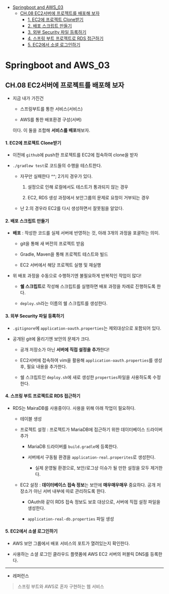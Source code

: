 - [Springboot and AWS\_03](#springboot-and-aws_03)
  - [CH.08 EC2서버에 프로젝트를 배포해 보자](#ch08-ec2서버에-프로젝트를-배포해-보자)
      - [1. EC2에 프로젝트 Clone받기](#1-ec2에-프로젝트-clone받기)
      - [2. 배포 스크립트 만들기](#2-배포-스크립트-만들기)
      - [3. 외부 Security 파일 등록하기](#3-외부-security-파일-등록하기)
      - [4. 스프링 부트 프로젝트로 RDS 접근하기](#4-스프링-부트-프로젝트로-rds-접근하기)
      - [5. EC2에서 소셜 로그인하기](#5-ec2에서-소셜-로그인하기)


# Springboot and AWS_03

## CH.08 EC2서버에 프로젝트를 배포해 보자

- 지금 내가 가진건
  
  - 스프링부트를 통한 서비스(서비스)
  
  - AWS를 통한 배포환경 구성(서버)
  
  이다. 이 둘을 조합해 **서비스를 배포**해보자.

#### 1. EC2에 프로젝트 Clone받기

- 이전에 `github`에 push한 프로젝트를 EC2에 접속하여 clone을 받자

- `./gradlew test`로 코드들의 수행을 테스트한다.
  
  - 자꾸만 실패한다 ^^; 2가지 경우가 있다.
    
    1. 설정으로 인해 로컬에서도 테스트가 통과되지 않는 경우
    
    2. EC2, RDS 생성 과정에서 보안그룹의 문제로 요청이 거부되는 경우
  
  - 난 2.의 경우라 EC2를 다시 생성하면서 잘못됨을 알았다.

#### 2. 배포 스크립트 만들기

- **배포** : 작성한 코드를 실제 서버에 반영하는 것, 아래 3개의 과정을 포괄하는 의미.
  
  - git을 통해 새 버전의 프로젝트 받음
  
  - Gradle, Maven을 통해 프로젝트 테스트와 빌드
  
  - EC2 서버에서 해당 프로젝트 실행 및 재실행

- 위 배포 과정을 수동으로 수행하기엔 불필요하게 반복적인 작업이 많다!
  
  - **쉘 스크립트**로 작성해 스크립트를 실행하면 배포 과정을 차례로 진행하도록 한다.
  
  - `deploy.sh`라는 이름의 쉘 스크립트를 생성한다.

#### 3. 외부 Security 파일 등록하기

- `.gitignore`에 `application-oauth.properties`는 제외대상으로 포함되어 있다.

- 공개된 git에 올리기엔 보안의 문제가 크다.
  
  - 공개 저장소가 아닌 **서버에 직접 설정을 추가**한다!
  
  - EC2서버에 접속하여 vim을 활용해 `application-oauth.properties`를 생성 후, 필요 내용을 추가한다.
  
  - 쉘 스크립트인 `deploy.sh`에 새로 생성한 `properties`파일을 사용하도록 수정한다.

#### 4. 스프링 부트 프로젝트로 RDS 접근하기

- RDS는 MairaDB를 사용중이다. 사용을 위해 아래 작업이 필요하다.
  
  - 테이블 생성
  
  - 프로젝트 설정 : 프로젝트가 MariaDB에 접근하기 위한 데이터베이스 드라이버 추가
    
    - MariaDB 드라이버를 `build.gradle`에 등록한다.
    
    - 서버에서 구동될 환경을 `application-real.properites`로 생성한다.
      
      - 실제 운영될 환경으로, 보안/로그상 이슈가 될 만한 설정을 모두 제거한다.
  
  - EC2 설정 : **데이터베이스 접속 정보**는 보안에 **매우매우매우** 중요하다. 공개 저장소가 아닌 서버 내부에 따로 관리하도록 한다.
    
    - OAuth와 같이 RDS 접속 정보도 보호 대상으로, 서버에 직접 설정 파일을 생성한다.
    
    - `application-real-db.properties` 파일 생성

#### 5. EC2에서 소셜 로그인하기

- AWS 보안 그룹에서 배포 서비스의 포트가 열려있는지 확인한다.

- 사용하는 소셜 로그인 클라우드 플랫폼에 AWS EC2 서버의 퍼블릭 DNS를 등록한다.

---

- 레퍼런스

> 스프링 부트와 AWS로 혼자 구현하는 웹 서비스
